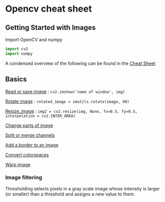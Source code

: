 # Opencv cheat sheet

## Getting Started with Images
Import OpenCV and numpy

```python
import cv2
import numpy
```

A condensed overview of the following can be found in the
[Cheat Sheet](OpenCVCheatSheet.pdf)

## Basics

[Read or save image](./opencv-python-examples/opencv-read-and-save-images.md) : ```cv2.imshow('name of window', img)```

[Rotate image](./opencv-python-examples/opencv-rotate-image.md) : ```rotated_image = imutils.rotate(image, 90)```  

[Resize_image](./opencv-python-examples/opencv-resize-image.md) : ```img2 = cv2.resize(img, None, fx=0.5, fy=0.5, interpolation = cv2.INTER_AREA)```

[Change parts of image](./opencv-python-examples/opencv-change-parts-of-image.md)

[Split or merge channels](./opencv-python-examples/opencv-split-merge-channels.md)

[Add a border to an image](./opencv-python-examples/opencv-add-border.md)

[Convert colorspaces](./opencv-python-examples/opencv-convert-colorspaces.md)

[Warp image](./opencv-python-examples/opencv-warp-image.md)

### Image filtering
Thresholding selects pixels in a gray scale image whose intensity is larger (or smaller) than a threshold and assigns a new value to them.
